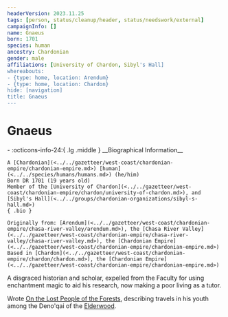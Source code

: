 ```yaml
---
headerVersion: 2023.11.25
tags: [person, status/cleanup/header, status/needswork/external]
campaignInfo: []
name: Gnaeus
born: 1701
species: human
ancestry: Chardonian
gender: male
affiliations: [University of Chardon, Sibyl's Hall]
whereabouts:
- {type: home, location: Arendum}
- {type: home, location: Chardon}
hide: [navigation]
title: Gnaeus
---
```

# Gnaeus
<div class="grid cards ext-narrow-margin ext-one-column" markdown>
- :octicons-info-24:{ .lg .middle } __Biographical Information__

    A [Chardonian](<../../gazetteer/west-coast/chardonian-empire/chardonian-empire.md>) [human](<../../species/humans/humans.md>) (he/him)  
    Born DR 1701 (19 years old)  
    Member of the [University of Chardon](<../../gazetteer/west-coast/chardonian-empire/chardon/university-of-chardon.md>), and [Sibyl's Hall](<../../groups/chardonian-organizations/sibyl-s-hall.md>)  
    { .bio }

    Originally from: [Arendum](<../../gazetteer/west-coast/chardonian-empire/chasa-river-valley/arendum.md>), the [Chasa River Valley](<../../gazetteer/west-coast/chardonian-empire/chasa-river-valley/chasa-river-valley.md>), the [Chardonian Empire](<../../gazetteer/west-coast/chardonian-empire/chardonian-empire.md>)
    Based in [Chardon](<../../gazetteer/west-coast/chardonian-empire/chardon/chardon.md>), the [Chardonian Empire](<../../gazetteer/west-coast/chardonian-empire/chardonian-empire.md>)
</div>




A disgraced historian and scholar, expelled from the Faculty for using enchantment magic to aid his research, now making a poor living as a tutor. 

Wrote [On the Lost People of the Forests](<../../things/books/on-the-lost-people-of-the-forests.md>), describing travels in his youth among the Deno'qai of the [Elderwood](<../../gazetteer/chasa-nahadi-watershed/elderwood.md>). 